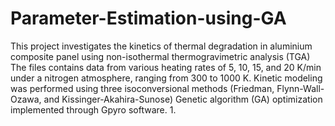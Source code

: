 # Parameter-Estimation-using-GA
This project investigates the kinetics of thermal degradation in aluminium composite panel using non-isothermal thermogravimetric analysis (TGA)
The files contains data from various heating rates of 5, 10, 15, and 20 K/min under a nitrogen atmosphere, ranging from 300 to 1000 K.
Kinetic modeling was performed using three isoconversional methods (Friedman, Flynn-Wall-Ozawa, and Kissinger-Akahira-Sunose)
Genetic algorithm (GA) optimization implemented through Gpyro software.
1. 
